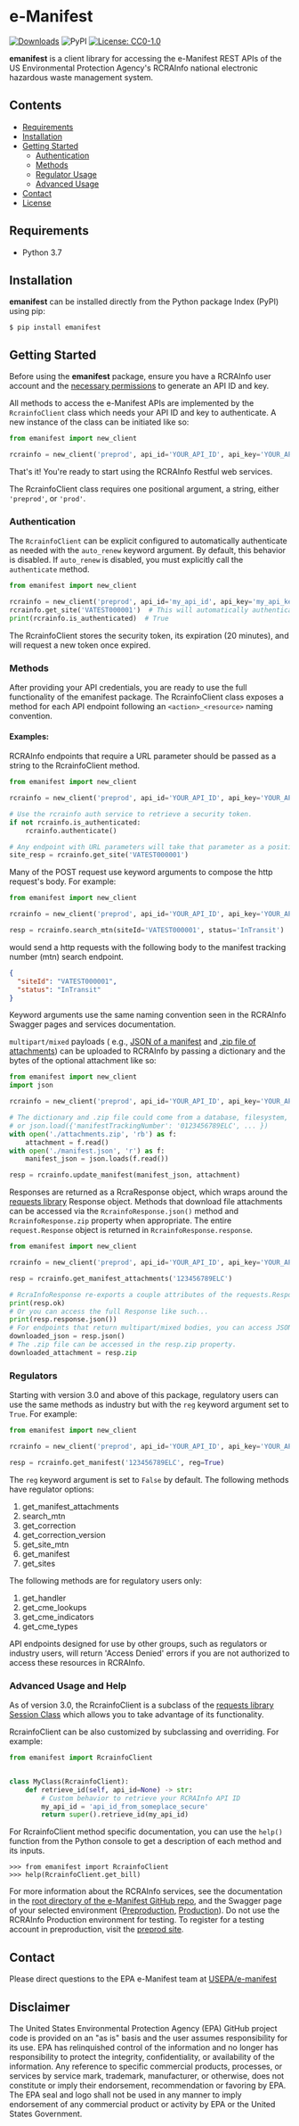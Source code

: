 # e-Manifest

[![Downloads](https://pepy.tech/badge/emanifest)](https://pepy.tech/project/emanifest)
![PyPI](https://img.shields.io/pypi/v/emanifest)
[![License: CC0-1.0](https://img.shields.io/badge/License-CC0_1.0-lightgrey.svg)](http://creativecommons.org/publicdomain/zero/1.0/)

**emanifest** is a client library for accessing the e-Manifest REST APIs of the US Environmental Protection Agency's
RCRAInfo national electronic hazardous waste management system.

## Contents

- [Requirements](#requirements)
- [Installation](#installation)
- [Getting Started](#getting-started)
  - [Authentication](#authentication)
  - [Methods](#methods)
  - [Regulator Usage](#regulators)
  - [Advanced Usage](#advanced-usage-and-help)
- [Contact](#contact)
- [License](LICENSE.txt)

## Requirements

- Python 3.7

## Installation

**emanifest** can be installed directly from the Python package Index (PyPI) using pip:

```shell
$ pip install emanifest
```

## Getting Started

Before using the **emanifest** package, ensure you have a RCRAInfo user account and
the [necessary permissions](https://www.epa.gov/e-manifest/frequent-questions-about-e-manifest#user_question6) to
generate an API ID and key.

All methods to access the e-Manifest APIs are implemented by the `RcrainfoClient` class which needs your API ID and key
to authenticate. A new instance of the class can be initiated like so:

```python
from emanifest import new_client

rcrainfo = new_client('preprod', api_id='YOUR_API_ID', api_key='YOUR_API_KEY')
```

That's it! You're ready to start using the RCRAInfo Restful web services.

The RcrainfoClient class requires one positional argument, a string, either `'preprod'`, or `'prod'`.

### Authentication

The `RcrainfoClient` can be explicit configured to automatically authenticate as needed with the `auto_renew` keyword
argument. By default, this behavior is disabled. If `auto_renew` is disabled, you must explicitly call
the `authenticate` method.

```python
from emanifest import new_client

rcrainfo = new_client('preprod', api_id='my_api_id', api_key='my_api_key', auto_renew=True)
rcrainfo.get_site('VATEST000001')  # This will automatically authenticate if needed.
print(rcrainfo.is_authenticated)  # True
```

The RcrainfoClient stores the security token, its expiration (20 minutes), and will request a new token once expired.

### Methods

After providing your API credentials, you are ready to use the full functionality of the emanifest package. The
RcrainfoClient class exposes a method for each API endpoint following an `<action>_<resource>` naming convention.

#### Examples:

RCRAInfo endpoints that require a URL parameter should be passed as a string to the RcrainfoClient method.

```python
from emanifest import new_client

rcrainfo = new_client('preprod', api_id='YOUR_API_ID', api_key='YOUR_API_KEY')

# Use the rcrainfo auth service to retrieve a security token.
if not rcrainfo.is_authenticated:
    rcrainfo.authenticate()

# Any endpoint with URL parameters will take that parameter as a positional, string argument.
site_resp = rcrainfo.get_site('VATEST000001')
```

Many of the POST request use keyword arguments to compose the http request's body. For example:

```python
from emanifest import new_client

rcrainfo = new_client('preprod', api_id='YOUR_API_ID', api_key='YOUR_API_KEY', auto_renew=True)

resp = rcrainfo.search_mtn(siteId='VATEST000001', status='InTransit')
```

would send a http requests with the following body to the manifest tracking number (mtn) search endpoint.

```json
{
  "siteId": "VATEST000001",
  "status": "InTransit"
}
```

Keyword arguments use the same naming convention seen in the RCRAInfo Swagger pages and services documentation.

`multipart/mixed` payloads (
e.g., [JSON of a manifest](https://github.com/USEPA/e-manifest/tree/master/Services-Information/Schema/manifest-save-return-examples)
and [.zip file of attachments](https://github.com/USEPA/e-manifest/tree/master/Services-Information)) can be uploaded to
RCRAInfo
by passing a dictionary and the bytes of the optional attachment like so:

```python
from emanifest import new_client
import json

rcrainfo = new_client('preprod', api_id='YOUR_API_ID', api_key='YOUR_API_KEY', auto_renew=True)

# The dictionary and .zip file could come from a database, filesystem, an external service,
# or json.load({'manifestTrackingNumber': '0123456789ELC', ... })
with open('./attachments.zip', 'rb') as f:
    attachment = f.read()
with open('./manifest.json', 'r') as f:
    manifest_json = json.loads(f.read())

resp = rcrainfo.update_manifest(manifest_json, attachment)
```

Responses are returned as a RcraResponse object, which wraps around
the [requests library](https://pypi.org/project/requests/)
Response object. Methods that download file attachments can be accessed via the
`RcrainfoResponse.json()` method and `RcrainfoResponse.zip` property when appropriate. The
entire `request.Response` object is returned in `RcrainfoResponse.response`.

```python
from emanifest import new_client

rcrainfo = new_client('preprod', api_id='YOUR_API_ID', api_key='YOUR_API_KEY', auto_renew=True)

resp = rcrainfo.get_manifest_attachments('123456789ELC')

# RcraInfoResponse re-exports a couple attributes of the requests.Response object.
print(resp.ok)
# Or you can access the full Response like such...
print(resp.response.json())
# For endpoints that return multipart/mixed bodies, you can access JSON with the resp.json()
downloaded_json = resp.json()
# The .zip file can be accessed in the resp.zip property.
downloaded_attachment = resp.zip
```

### Regulators

Starting with version 3.0 and above of this package, regulatory users can use the same methods as industry but with
the `reg` keyword argument set to `True`. For example:

```python
from emanifest import new_client

rcrainfo = new_client('preprod', api_id='YOUR_API_ID', api_key='YOUR_API_KEY')

resp = rcrainfo.get_manifest('123456789ELC', reg=True)
```

The `reg` keyword argument is set to `False` by default.
The following methods have regulator options:

1. get_manifest_attachments
2. search_mtn
3. get_correction
4. get_correction_version
5. get_site_mtn
6. get_manifest
7. get_sites

The following methods are for regulatory users only:

1. get_handler
2. get_cme_lookups
3. get_cme_indicators
4. get_cme_types

API endpoints designed for use by other groups, such as regulators or industry users, will return 'Access Denied' errors
if you are not authorized to access these resources in RCRAInfo.

### Advanced Usage and Help

As of version 3.0, the RcrainfoClient is a subclass of
the [requests library](https://requests.readthedocs.io/en/latest/)
[Session Class](https://requests.readthedocs.io/en/latest/user/advanced/#session-objects) which allows you to take
advantage of its functionality.

RcrainfoClient can be also customized by subclassing and overriding. For example:

```python
from emanifest import RcrainfoClient


class MyClass(RcrainfoClient):
    def retrieve_id(self, api_id=None) -> str:
        # Custom behavior to retrieve your RCRAInfo API ID
        my_api_id = 'api_id_from_someplace_secure'
        return super().retrieve_id(my_api_id)
```

For RcrainfoClient method specific documentation, you can use the `help()` function from the Python console to get a
description of each method and its inputs.

```
>>> from emanifest import RcrainfoClient
>>> help(RcrainfoClient.get_bill)
```

For more information about the RCRAInfo services, see the documentation
in the [root directory of the e-Manifest GitHub repo](https://github.com/USEPA/e-manifest), and the Swagger page of your
selected
environment ([Preproduction](https://rcrainfopreprod.epa.gov/rcrainfo/secured/swagger/), [Production](https://rcrainfo.epa.gov/rcrainfoprod/secured/swagger/)).
Do not use the RCRAInfo Production environment for testing. To register for a testing
account in preproduction, visit the [preprod site](https://rcrainfopreprod.epa.gov/rcrainfo/action/secured/login).

## Contact

Please direct questions to the EPA e-Manifest team at [USEPA/e-manifest](https://github.com/USEPA/e-manifest/issues)

## Disclaimer

The United States Environmental Protection Agency (EPA) GitHub project code is provided on an "as is" basis and the user
assumes responsibility for its use. EPA has relinquished control of the information and no longer has responsibility to
protect the integrity, confidentiality, or availability of the information. Any reference to specific commercial
products, processes, or services by service mark, trademark, manufacturer, or otherwise, does not constitute or imply
their endorsement, recommendation or favoring by EPA. The EPA seal and logo shall not be used in any manner to imply
endorsement of any commercial product or activity by EPA or the United States Government.
